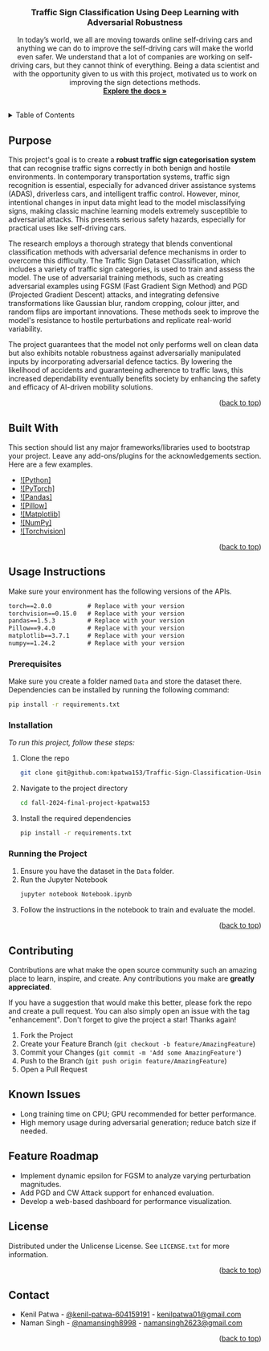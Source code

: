 <!-- Improved compatibility of back to top link: See: https://github.com/othneildrew/Best-README-Template/pull/73 -->
<a id="readme-top"></a>
<!--
*** Thanks for checking out the Best-README-Template. If you have a suggestion
*** that would make this better, please fork the repo and create a pull request
*** or simply open an issue with the tag "enhancement".
*** Don't forget to give the project a star!
*** Thanks again! Now go create something AMAZING! :D
-->

<!-- PROJECT SHIELDS -->
<!--
*** I'm using markdown "reference style" links for readability.
*** Reference links are enclosed in brackets [ ] instead of parentheses ( ).
*** See the bottom of this document for the declaration of the reference variables
*** for contributors-url, forks-url, etc. This is an optional, concise syntax you may use.
*** https://www.markdownguide.org/basic-syntax/#reference-style-links
-->

<!-- PROJECT LOGO -->
<br />
<div align="center">

  <h3 align="center">Traffic Sign Classification Using Deep Learning with Adversarial Robustness</h3>

  <p align="center">
    In today’s world, we all are moving towards online self-driving cars and anything we can do to improve the self-driving cars will make the world even safer. We understand that a lot of companies are working on self-driving cars, but they cannot think of everything. Being a data scientist and with the opportunity given to us with this project, motivated us to work on improving the sign detections methods. 
    <br />
    <a href="https://github.com/kpatwa153/Traffic-Sign-Classification-Using-Deep-Learning-with-Adversarial-Robustness?tab=readme-ov-file"><strong>Explore the docs »</strong></a>
    <br />
    <br />
  </p>
</div>

<!-- TABLE OF CONTENTS -->
<details>
  <summary>Table of Contents</summary>
  <ol>
    <li><a href="#purpose">Purpose</a></li>
    <li><a href="#built-with">Built With</a></li>
    <li>
      <a href="#usage-instructions">Usage Instructions</a>
      <ul>
        <li><a href="#prerequisites">Prerequisites</a></li>
        <li><a href="#installation">Installation</a></li>
        <li><a href="#running-the-project">Running the Project</a></li>
      </ul>
    </li>
    <li><a href="#contributing">Contributing</a></li>
    <li><a href="#known-issues">Known Issues</a></li>
    <li><a href="#feature-roadmap">Feature Roadmap</a></li>
    <li><a href="#license">License</a></li>
    <li><a href="#contact">Contact</a></li>
  </ol>
</details>

<!-- Abstract -->
## Purpose

This project's goal is to create a **robust traffic sign categorisation system** that can recognise traffic signs correctly in both benign and hostile environments. In contemporary transportation systems, traffic sign recognition is essential, especially for advanced driver assistance systems (ADAS), driverless cars, and intelligent traffic control. However, minor, intentional changes in input data might lead to the model misclassifying signs, making classic machine learning models extremely susceptible to adversarial attacks. This presents serious safety hazards, especially for practical uses like self-driving cars.

The research employs a thorough strategy that blends conventional classification methods with adversarial defence mechanisms in order to overcome this difficulty. The Traffic Sign Dataset Classification, which includes a variety of traffic sign categories, is used to train and assess the model. The use of adversarial training methods, such as creating adversarial examples using FGSM (Fast Gradient Sign Method) and PGD (Projected Gradient Descent) attacks, and integrating defensive transformations like Gaussian blur, random cropping, colour jitter, and random flips are important innovations. These methods seek to improve the model's resistance to hostile perturbations and replicate real-world variability.

The project guarantees that the model not only performs well on clean data but also exhibits notable robustness against adversarially manipulated inputs by incorporating adversarial defence tactics. By lowering the likelihood of accidents and guaranteeing adherence to traffic laws, this increased dependability eventually benefits society by enhancing the safety and efficacy of AI-driven mobility solutions.

<p align="right">(<a href="#readme-top">back to top</a>)</p>

## Built With

This section should list any major frameworks/libraries used to bootstrap your project. Leave any add-ons/plugins for the acknowledgements section. Here are a few examples.
* [![Python]](https://docs.python.org/3/)
* [![PyTorch]](https://pytorch.org/docs/stable/index.html)
* [![Pandas]](https://pandas.pydata.org/docs/)
* [![Pillow]](https://pillow.readthedocs.io/en/stable/)
* [![Matplotlib]](https://matplotlib.org/stable/index.html)
* [![NumPy]](https://numpy.org/doc/)
* [![Torchvision]](https://pytorch.org/vision/stable/index.html)

<p align="right">(<a href="#readme-top">back to top</a>)</p>

<!-- GETTING STARTED -->
## Usage Instructions
Make sure your environment has the following versions of the APIs. 

```markdown
torch==2.0.0          # Replace with your version
torchvision==0.15.0   # Replace with your version
pandas==1.5.3         # Replace with your version
Pillow==9.4.0         # Replace with your version
matplotlib==3.7.1     # Replace with your version
numpy==1.24.2         # Replace with your version
```

### Prerequisites
Make sure you create a folder named `Data` and store the dataset there.
Dependencies can be installed by running the following command:
```sh
pip install -r requirements.txt
```

### Installation

_To run this project, follow these steps:_

1. Clone the repo
   ```sh
   git clone git@github.com:kpatwa153/Traffic-Sign-Classification-Using-Deep-Learning-with-Adversarial-Robustness.git
   ```
2. Navigate to the project directory
   ```sh
   cd fall-2024-final-project-kpatwa153
   ```
3. Install the required dependencies
   ```sh
   pip install -r requirements.txt
   ```

### Running the Project

1. Ensure you have the dataset in the `Data` folder.
2. Run the Jupyter Notebook
   ```sh
   jupyter notebook Notebook.ipynb
   ```
3. Follow the instructions in the notebook to train and evaluate the model.

<p align="right">(<a href="#readme-top">back to top</a>)</p>

## Contributing

Contributions are what make the open source community such an amazing place to learn, inspire, and create. Any contributions you make are **greatly appreciated**.

If you have a suggestion that would make this better, please fork the repo and create a pull request. You can also simply open an issue with the tag "enhancement".
Don't forget to give the project a star! Thanks again!

1. Fork the Project
2. Create your Feature Branch (`git checkout -b feature/AmazingFeature`)
3. Commit your Changes (`git commit -m 'Add some AmazingFeature'`)
4. Push to the Branch (`git push origin feature/AmazingFeature`)
5. Open a Pull Request

## Known Issues
  - Long training time on CPU; GPU recommended for better performance.
  - High memory usage during adversarial generation; reduce batch size if needed.

## Feature Roadmap
  - Implement dynamic epsilon for FGSM to analyze varying perturbation magnitudes.
  - Add PGD and CW Attack support for enhanced evaluation.
  - Develop a web-based dashboard for performance visualization.

<!-- LICENSE -->
## License

Distributed under the Unlicense License. See `LICENSE.txt` for more information.

<p align="right">(<a href="#readme-top">back to top</a>)</p>

<!-- CONTACT -->
## Contact

- Kenil Patwa - [@kenil-patwa-604159191](https://www.linkedin.com/in/kenil-patwa-604159191/) - kenilpatwa01@gmail.com
- Naman Singh - [@namansingh8998](https://www.linkedin.com/in/namansingh8998/) - namansingh2623@gmail.com

<p align="right">(<a href="#readme-top">back to top</a>)</p>



